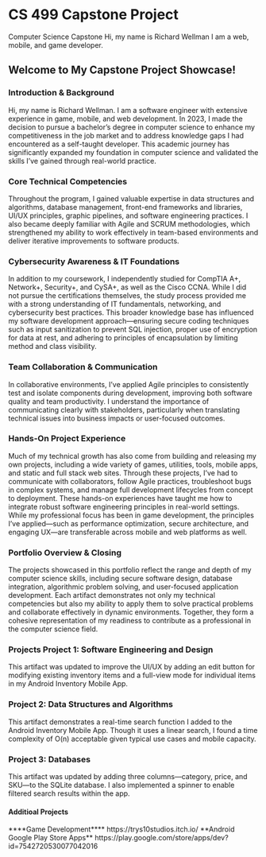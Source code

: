 <h1>CS 499 Capstone Project</h1>
Computer Science Capstone
Hi, my name is Richard Wellman
I am a web, mobile, and game developer.

<h2>Welcome to My
Capstone Project Showcase!</h2>

<h3>Introduction & Background</h3>
Hi, my name is Richard Wellman. I am a software engineer with extensive experience in game, mobile, and web development. In 2023, I made the decision to pursue a bachelor’s degree in computer science to enhance my competitiveness in the job market and to address knowledge gaps I had encountered as a self-taught developer. This academic journey has significantly expanded my foundation in computer science and validated the skills I’ve gained through real-world practice.

<h3>Core Technical Competencies</h3>
Throughout the program, I gained valuable expertise in data structures and algorithms, database management, front-end frameworks and libraries, UI/UX principles, graphic pipelines, and software engineering practices. I also became deeply familiar with Agile and SCRUM methodologies, which strengthened my ability to work effectively in team-based environments and deliver iterative improvements to software products.

<h3>Cybersecurity Awareness & IT Foundations</h3>
In addition to my coursework, I independently studied for CompTIA A+, Network+, Security+, and CySA+, as well as the Cisco CCNA. While I did not pursue the certifications themselves, the study process provided me with a strong understanding of IT fundamentals, networking, and cybersecurity best practices. This broader knowledge base has influenced my software development approach—ensuring secure coding techniques such as input sanitization to prevent SQL injection, proper use of encryption for data at rest, and adhering to principles of encapsulation by limiting method and class visibility.

<h3>Team Collaboration & Communication</h3>
In collaborative environments, I’ve applied Agile principles to consistently test and isolate components during development, improving both software quality and team productivity. I understand the importance of communicating clearly with stakeholders, particularly when translating technical issues into business impacts or user-focused outcomes.

<h3>Hands-On Project Experience</h3>
Much of my technical growth has also come from building and releasing my own projects, including a wide variety of games, utilities, tools, mobile apps, and static and full stack web sites. Through these projects, I’ve had to communicate with collaborators, follow Agile practices, troubleshoot bugs in complex systems, and manage full development lifecycles from concept to deployment. These hands-on experiences have taught me how to integrate robust software engineering principles in real-world settings. While my professional focus has been in game development, the principles I’ve applied—such as performance optimization, secure architecture, and engaging UX—are transferable across mobile and web platforms as well.

<h3>Portfolio Overview & Closing</h3>
The projects showcased in this portfolio reflect the range and depth of my computer science skills, including secure software design, database integration, algorithmic problem solving, and user-focused application development. Each artifact demonstrates not only my technical competencies but also my ability to apply them to solve practical problems and collaborate effectively in dynamic environments. Together, they form a cohesive representation of my readiness to contribute as a professional in the computer science field.

<h3>Projects
Project 1: Software Engineering and Design</h3>
This artifact was updated to improve the UI/UX by adding an edit button for modifying existing inventory items and a full-view mode for individual items in my Android Inventory Mobile App.

<h3>Project 2: Data Structures and Algorithms</h3>
This artifact demonstrates a real-time search function I added to the Android Inventory Mobile App. Though it uses a linear search, I found a time complexity of O(n) acceptable given typical use cases and mobile capacity.

<h3>Project 3: Databases</h3>
This artifact was updated by adding three columns—category, price, and SKU—to the SQLite database. I also implemented a spinner to enable filtered search results within the app.

<h4>Additioal Projects</h4>
****Game Development****
https://trys10studios.itch.io/
**Android Google Play Store Apps**
https://play.google.com/store/apps/dev?id=7542720530077042016
